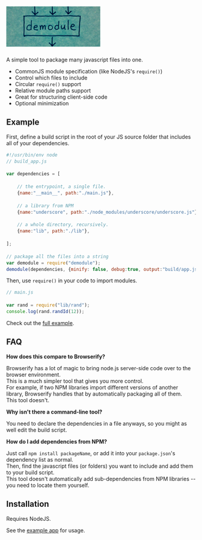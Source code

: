 # ![alt tag](https://github.com/jaekwon/demodule/raw/image/demodule.png)

A simple tool to package many javascript files into one.

* CommonJS module specification (like NodeJS's `require()`)
* Control which files to include
* Circular `require()` support
* Relative module paths support
* Great for structuring client-side code
* Optional minimization

## Example

First, define a build script in the root of your JS source folder that includes all of your dependencies.

```javascript
#!/usr/bin/env node
// build_app.js

var dependencies = [

    // the entrypoint, a single file.
    {name:"__main__", path:"./main.js"},

    // a library from NPM
    {name:"underscore", path:"./node_modules/underscore/underscore.js"},

    // a whole directory, recursively.
    {name:"lib", path:"./lib"},

];

// package all the files into a string
var demodule = require("demodule");
demodule(dependencies, {minify: false, debug:true, output:"build/app.js"});
```

Then, use `require()` in your code to import modules.

```javascript
// main.js

var rand = require("lib/rand");
console.log(rand.randId(12));
```

Check out the [full example](https://github.com/jaekwon/demodule/tree/master/example).
 
## FAQ

__How does this compare to Browserify?__

Browserify has a lot of magic to bring node.js server-side code over to the browser environment.<br/>
This is a much simpler tool that gives you more control.<br/>
For example, if two NPM libraries import different versions of another library, Browserify handles that by automatically packaging all of them.<br/>
This tool doesn't.

__Why isn't there a command-line tool?__

You need to declare the dependencies in a file anyways, so you might as well edit the build script.

__How do I add dependencies from NPM?__

Just call `npm install packageName`, or add it into your `package.json`'s dependency list as normal.<br/>
Then, find the javascript files (or folders) you want to include and add them to your build script.<br/>
This tool doesn't automatically add sub-dependencies from NPM libraries -- you need to locate them yourself.

## Installation

Requires NodeJS.

See the [example app](https://github.com/jaekwon/demodule/tree/master/example) for usage.
